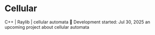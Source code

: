 # Cellular
C++ | Raylib | cellular automata
🚧 Development started: Jul 30, 2025
an upcoming project about cellular automata
